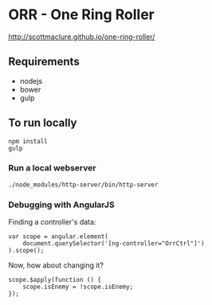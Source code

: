 # ORR - One Ring Roller

http://scottmaclure.github.io/one-ring-roller/

## Requirements

* nodejs
* bower
* gulp

## To run locally

```
npm install
gulp
```

### Run a local webserver

```
./node_modules/http-server/bin/http-server
```

### Debugging with AngularJS

Finding a controller's data:

```
var scope = angular.element(
	document.querySelector('[ng-controller="OrrCtrl"]')
).scope();
```

Now, how about changing it?

```
scope.$apply(function () {
	scope.isEnemy = !scope.isEnemy;
});
```